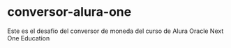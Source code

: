 # conversor-alura-one
Este es el desafio del conversor de moneda del curso de Alura Oracle Next One Education
